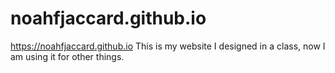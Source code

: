 # noahfjaccard.github.io
https://noahfjaccard.github.io
This is my website I designed in a class, now I am using it for other things.
